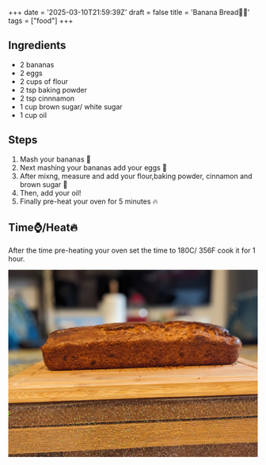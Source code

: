 +++
date = '2025-03-10T21:59:39Z'
draft = false
title = 'Banana Bread🍌🍞'
tags = ["food"]
+++

## Ingredients

- 2 bananas
- 2 eggs
- 2 cups of flour
- 2 tsp baking powder
- 2 tsp cinnnamon
- 1 cup brown sugar/ white sugar
- 1 cup oil

## Steps
1. Mash your bananas 🍌
2. Next mashing your bananas add your eggs 🥚
3. After mixng, measure and add your flour,baking powder, cinnamon and brown sugar 🍬
4. Then, add your oil!
5. Finally pre-heat your oven for 5 minutes 🔥

## Time⌚️/Heat🔥

After the time pre-heating your oven set the time to 180C/ 356F cook it for 1 hour.

![banana-bread](../bananabread.jpg)